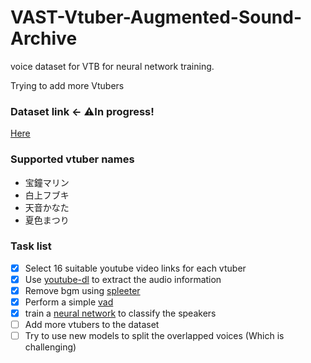 # VAST-Vtuber-Augmented-Sound-Archive
voice dataset for VTB for neural network training.

Trying to add more Vtubers

### Dataset link <- ⚠️In progress!
[Here](https://drive.google.com/drive/folders/1fr6fs3Q3069oMHHr8NSmksOfVz-f9mp3?usp=sharing)

### Supported vtuber names

* 宝鐘マリン
* 白上フブキ
* 天音かなた
* 夏色まつり

### Task list
- [x] Select 16 suitable youtube video links for each vtuber 
- [x] Use [youtube-dl](https://github.com/ytdl-org/youtube-dl.git) to extract the audio information
- [x] Remove bgm using [spleeter](https://github.com/deezer/spleeter.git)
- [x] Perform a simple [vad](https://pypi.org/project/pyvad/)
- [x] train a [neural network](https://github.com/douglas125/SpeechCmdRecognition.git) to classify the speakers
- [ ] Add more vtubers to the dataset
- [ ] Try to use new models to split the overlapped voices (Which is challenging)